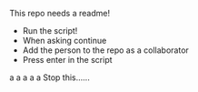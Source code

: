 This repo needs a readme!

* Run the script!
* When asking continue
* Add the person to the repo as a collaborator
* Press enter in the script

a
a
a
a
a
Stop this......
